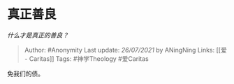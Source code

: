 # 真正善良
*什么才是真正的善良？*

> Author: #Anonymity 
Last update: *26/07/2021* by ANingNing
Links: [[爱 - Caritas]]
Tags: #神学Theology #爱Caritas 

免我们的债。